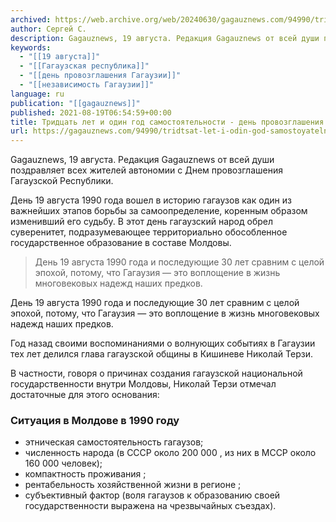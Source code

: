 ```yaml
---
archived: https://web.archive.org/web/20240630/gagauznews.com/94990/tridtsat-let-i-odin-god-samostoyatelnosti-den-provozglasheniya-gagauzskoj-respubliki.html
author: Сергей С.
description: Gagauznews, 19 августа. Редакция Gagauznews от всей души поздравляет всех жителей автономии с Днем провозглашения Гагаузской Республики. День 19 августа 1990 года вошел в историю гагаузов как один из важнейших этапов борьбы за самоопределение, коренным образом изменивший его судьбу. В этот день гагаузский народ обрел суверенитет, подразумевающее территориально обособленное государственное образование в составе Молдовы. День 19 августа 1990 года и последующие 30 лет сравним с целой эпохой, потому, что Гагаузия — это воплощение в жизнь многовековых надежд наших предков. Год назад своими воспоминаниями о волнующих событиях в Гагаузии тех лет делился глава гагаузской общины в Кишиневе Николай Терзи. В частности, […]
keywords:
  - "[[19 августа]]"
  - "[[Гагаузская республика]]"
  - "[[день провозглашения Гагаузии]]"
  - "[[независимость Гагаузии]]"
language: ru
publication: "[[gagauznews]]"
published: 2021-08-19T06:54:59+00:00
title: Тридцать лет и один год самостоятельности - день провозглашения Гагаузской Республики
url: https://gagauznews.com/94990/tridtsat-let-i-odin-god-samostoyatelnosti-den-provozglasheniya-gagauzskoj-respubliki.html
---
```


Gagauznews, 19 августа. Редакция Gagauznews от всей души поздравляет всех жителей автономии с Днем провозглашения Гагаузской Республики.

День 19 августа 1990 года вошел в историю гагаузов как один из важнейших этапов борьбы за самоопределение, коренным образом изменивший его судьбу. В этот день гагаузский народ обрел суверенитет, подразумевающее территориально обособленное государственное образование в составе Молдовы.

> День 19 августа 1990 года и последующие 30 лет сравним с целой эпохой, потому, что Гагаузия — это воплощение в жизнь многовековых надежд наших предков.

День 19 августа 1990 года и последующие 30 лет сравним с целой эпохой, потому, что Гагаузия — это воплощение в жизнь многовековых надежд наших предков.

Год назад своими воспоминаниями о волнующих событиях в Гагаузии тех лет делился глава гагаузской общины в Кишиневе Николай Терзи.

В частности, говоря о причинах создания гагаузской национальной государственности внутри Молдовы, Николай Терзи отмечал достаточные для этого основания:

### Ситуация в Молдове в 1990 году

* этническая самостоятельность гагаузов;
* численность народа (в СССР около 200 000 , из них в МССР около 160 000 человек);
* компактность проживания ;
* рентабельность хозяйственной жизни в регионе ;
* субъективный фактор (воля гагаузов к образованию своей государственности выражена на чрезвычайных съездах).